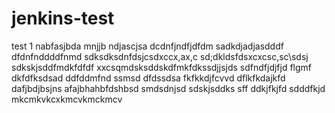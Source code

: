 # jenkins-test
test 1
nabfasjbda
mnjjb
ndjascjsa
dcdnfjndfjdfdm
sadkdjadjasdddf
dfdnfnddddfnmd
sdksdksdnfdsjcsdxccx,ax,c
sd;dkldsfdsxcxcsc,sc\sdsj
sdkskjsddfmdkfdfdf
xxcsqmdsksddskdfmkfdkssdjjsjds
sdfndfjdjfjd
flgmf
dkfdfksdsad
ddfddmfnd
ssmsd
dfdssdsa
fkfkkdjfcvvd
dflkfkdajkfd
dafjbdjbsjns
afajbhahbfdshbsd
smdsdnjsd
sdskjsddks
sff
ddkjfkjfd
sdddfkjd
mkcmkvkcxkmcvkmckmcv
